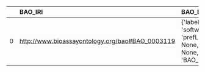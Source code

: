 |    | BAO_IRI                                         | BAO_DESC                                                                          | OSMO_IRI                                               | OSMO_DESC            |
|---:|:------------------------------------------------|:----------------------------------------------------------------------------------|:-------------------------------------------------------|:---------------------|
|  0 | http://www.bioassayontology.org/bao#BAO_0003119 | {'label': 'software', 'prefLabel': None, 'altLabel': None, 'name': 'BAO_0003119'} | https://purl.vimmp.eu/semantics/osmo/osmo.ttl#software | {'name': 'software'} |